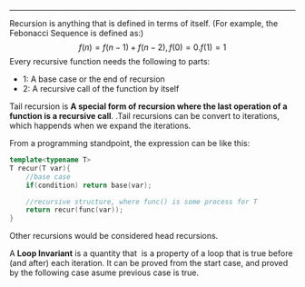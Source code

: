 ----
Recursion is anything that is defined in terms of itself. (For example, the Febonacci Sequence  is defined as:)
$$f(n) = f(n-1)+f(n-2), f(0)=0. f(1)=1$$
Every recursive function needs the following to parts:
- 1: A base case or the end of recursion
- 2: A recursive call of the function by itself

Tail recursion is **A special form of recursion where the last operation of a function is a recursive call**. .Tail recursions can be convert to iterations, which happends when we expand the iterations.

From a programming standpoint, the expression can be like this:
```cpp
template<typename T>
T recur(T var){
	//base case
	if(condition) return base(var);

	//recursive structure, where func() is some process for T
	return recur(func(var));
}
```

Other recursions would be considered head recursions.

A **Loop Invariant** is a quantity that  is a property of a loop that is true before (and after) each iteration. It can be proved from the start case, and proved by the following case asume previous case is true. 